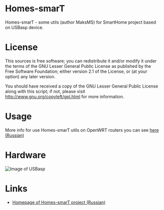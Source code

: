 Homes-smarT
===========

Homes-smarT - some utils (author MaksMS) for SmartHome project based on USBasp device.


License
=======

This sources is free software; you can redistribute it and/or modify it under the terms of
the GNU Lesser General Public License as published by the Free Software Foundation;
either version 2.1 of the License, or (at your option) any later version.

You should have received a copy of the GNU Lesser General Public License along with this
script; if not, please visit http://www.gnu.org/copyleft/gpl.html for more information.


Usage
=====

More info for use Homes-smarT utils on OpenWRT routers you can see [here (Russian)](http://zftlab.org/pages/2016100500.html)


Hardware
========

![Image of USBasp](../hardware/usbasp_board.jpg)


Links
=====

* [Homepage of Homes-smarT project (Russian)](http://homes-smart.ru)

